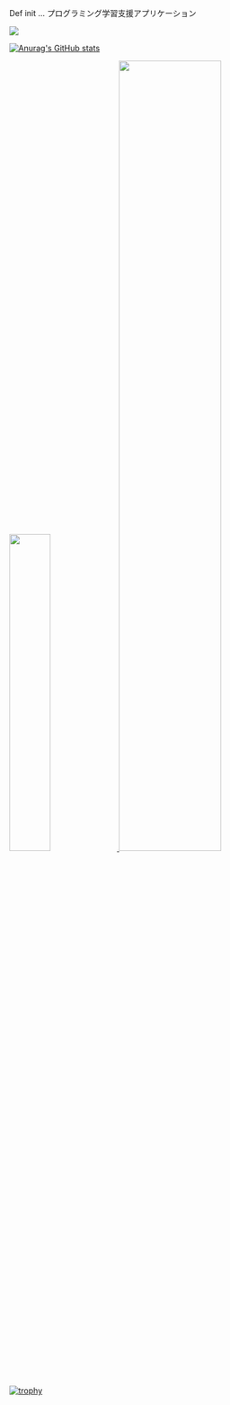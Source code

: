 Def init … プログラミング学習支援アプリケーション

<!--
![github-contribution-grid-snake](https://github.com/SOTA-HIGAKI/SOTA-HIGAKI/blob/github-contribution-grid-snake/github-contribution-grid-snake.svg)
-->

<!--
![github-contribution-grid-snake](https://cdn.jsdelivr.net/gh/SOTA-HIGAKI/SOTA-HIGAKI@github-contribution-grid-snake/github-contribution-grid-snake.svg)
-->

<!--
**sno-windy/sno-windy** is a ✨ _special_ ✨ repository because its `README.md` (this file) appears on your GitHub profile.
Here are some ideas to get you started:
- 🔭 I’m currently working on ...
- 🌱 I’m currently learning ...
- 👯 I’m looking to collaborate on ...
- 🤔 I’m looking for help with ...
- 💬 Ask me about ...
- 📫 How to reach me: ...
- 😄 Pronouns: ...
- ⚡ Fun fact: ...
-->
![](https://komarev.com/ghpvc/?username=sno-windy&color=brightgreen&style=for-the-badge)

[![Anurag's GitHub stats](https://github-readme-stats.vercel.app/api?username=sno-windy)](https://github.com/anuraghazra/github-readme-stats)

<a href="https://github.com/sno-windy">
  <image width='38%' src="https://github-readme-stats.vercel.app/api?username=sno-windy&show_icons=true&include_all_commits=false&hide_border=true&hide=contribs&theme=vue" />
</a>

<a href="https://github.com/sno-windy">
  <image width='60%' src="https://cdn.jsdelivr.net/gh/mozillazg/mozillazg@github-contribution-grid-snake/github-contribution-grid-snake.svg" />
</a>

[![trophy](https://github-profile-trophy.vercel.app/?username=sno-windy&theme=onedark&column=7)](https://github.com/ryo-ma/github-profile-trophy)

